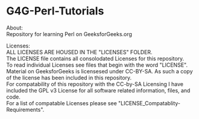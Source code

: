 # G4G-Perl-Tutorials
About:<br>
Repository for learning Perl on GeeksforGeeks.org<br>

Licenses:<br>
ALL LICENSES ARE HOUSED IN THE "LICENSES" FOLDER.<br>
The LICENSE file contains all consolodated Licenses for this repository.<br>
To read individual Licenses see files that begin with the word "LICENSE".<br>
Material on GeeksforGeeks is licensesed under CC-BY-SA. As such a copy of the license has been included in this repository.<br>
For compatability of this repository with the CC-by-SA Licensing I have included the GPL v3 License for all software related information, files, and code.<br>
For a list of compatable Licenses please see "LICENSE_Compatablity-Requirements".<br>

